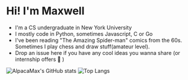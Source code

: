 # Hi! I'm Maxwell
- I'm a CS undergraduate in New York University
- I mostly code in Python, sometimes Javascript, C or Go
- I've been reading "The Amazing Spider-man" comics from the 60s. Sometimes I play chess and draw stuff(amateur level).
- Drop an issue here if you have any cool ideas you wanna share (or internship offers 👻 )

![AlpacaMax's GitHub stats](https://github-readme-stats.vercel.app/api?username=AlpacaMax&count_private=true&show_icons=true&theme=calm)
![Top Langs](https://github-readme-stats.vercel.app/api/top-langs/?username=AlpacaMax&layout=compact&theme=calm)
